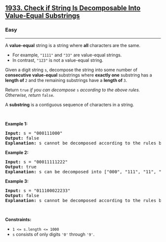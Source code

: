 <h2><a href="https://leetcode.com/problems/check-if-string-is-decomposable-into-value-equal-substrings/">1933. Check if String Is Decomposable Into Value-Equal Substrings</a></h2><h3>Easy</h3><hr><div><p>A <strong>value-equal</strong> string is a string where <strong>all</strong> characters are the same.</p>

<ul>
	<li>For example, <code>"1111"</code> and <code>"33"</code> are value-equal strings.</li>
	<li>In contrast, <code>"123"</code> is not a value-equal string.</li>
</ul>

<p>Given a digit string <code>s</code>, decompose the string into some number of <strong>consecutive value-equal</strong> substrings where <strong>exactly one</strong> substring has a <strong>length of </strong><code>2</code> and the remaining substrings have a <strong>length of </strong><code>3</code>.</p>

<p>Return <code>true</code><em> if you can decompose </em><code>s</code><em> according to the above rules. Otherwise, return </em><code>false</code>.</p>

<p>A <strong>substring</strong> is a contiguous sequence of characters in a string.</p>

<p>&nbsp;</p>
<p><strong>Example 1:</strong></p>

<pre><strong>Input:</strong> s = "000111000"
<strong>Output:</strong> false
<strong>Explanation: </strong>s cannot be decomposed according to the rules because ["000", "111", "000"] does not have a substring of length 2.
</pre>

<p><strong>Example 2:</strong></p>

<pre><strong>Input:</strong> s = "00011111222"
<strong>Output:</strong> true
<strong>Explanation: </strong>s can be decomposed into ["000", "111", "11", "222"].
</pre>

<p><strong>Example 3:</strong></p>

<pre><strong>Input:</strong> s = "011100022233"
<strong>Output:</strong> false
<strong>Explanation: </strong>s cannot be decomposed according to the rules because of the first '0'.
</pre>

<p>&nbsp;</p>
<p><strong>Constraints:</strong></p>

<ul>
	<li><code>1 &lt;= s.length &lt;= 1000</code></li>
	<li><code>s</code> consists of only digits <code>'0'</code> through <code>'9'</code>.</li>
</ul>
</div>